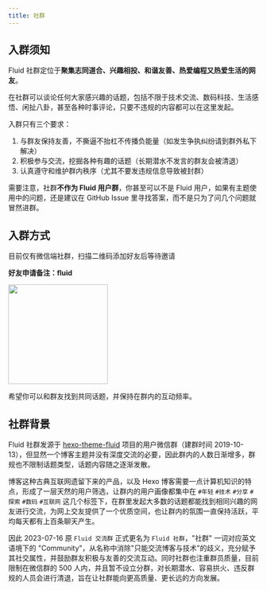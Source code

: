 ```yaml
---
title: 社群
---
```


<div class="markdown-body">

## 入群须知

Fluid 社群定位于**聚集志同道合、兴趣相投、和谐友善、热爱编程又热爱生活的网友**。

在社群可以谈论任何大家感兴趣的话题，包括不限于技术交流、数码科技、生活感悟、闲扯八卦，甚至各种时事评论，只要不违规的内容都可以在这里发起。

入群只有三个要求：
1. 与群友保持友善，不撕逼不抬杠不传播负能量（如发生争执纠纷请到群外私下解决）
2. 积极参与交流，挖掘各种有趣的话题（长期潜水不发言的群友会被清退）
3. 认真遵守和维护群内秩序（尤其不要发违规信息导致被封群）

需要注意，社群**不作为 Fluid 用户群**，你甚至可以不是 Fluid 用户，如果有主题使用中的问题，还是建议在 GitHub Issue 里寻找答案，而不是只为了问几个问题就冒然进群。

## 入群方式

目前仅有微信端社群，扫描二维码添加好友后等待邀请

<p><b>好友申请备注：fluid</b></p>

<img width="200" src="https://cdn.jsdelivr.net/gh/fluid-dev/static@master/hexo-theme-fluid/wechat.png">

希望你可以和群友找到共同话题，并保持在群内的互动频率。

## 社群背景

Fluid 社群发源于 [hexo-theme-fluid](https://github.com/fluid-dev/hexo-theme-fluid) 项目的用户微信群（建群时间 2019-10-13），但显然一个博客主题并没有深度交流的必要，因此群内的人数日渐增多，群规也不限制话题类型，话题内容随之逐渐发散。

博客这种古典互联网遗留下来的产品，以及 Hexo 博客需要一点计算机知识的特点，形成了一层天然的用户筛选，让群内的用户画像都集中在 `#年轻` `#技术` `#分享` `#探索` `#数码` `#互联网` 这几个标签下，在群里发起大多数的话题都能找到相同兴趣的网友进行交流，为网上交友提供了一个优质空间，也让群内的氛围一直保持活跃，平均每天都有上百条聊天产生。

因此 2023-07-16 原 `Fluid 交流群` 正式更名为 `Fluid 社群`，"社群" 一词对应英文语境下的 "Community"，从名称中消除"只能交流博客与技术"的歧义，充分赋予其社交属性，并鼓励群友积极与友善的交流互动。同时社群也注重群员质量，目前限制在微信群的 500 人内，并且暂不设立分群，对长期潜水、容易拱火、违反群规的人员会进行清退，旨在让社群能向更高质量、更长远的方向发展。

</div>
